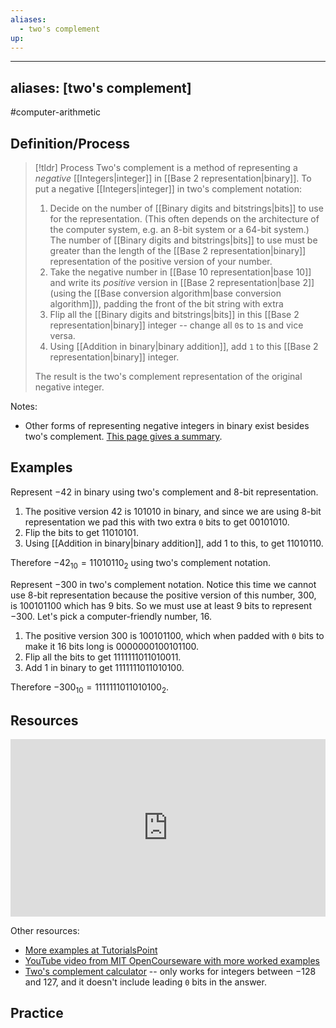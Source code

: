 ```yaml
---
aliases:
  - two's complement
up:
---
```

---
aliases: [two's complement]
--- 

#computer-arithmetic 

## Definition/Process 

> [!tldr] Process
> Two's complement is a method of representing a *negative* [[Integers|integer]] in [[Base 2 representation|binary]]. To put a negative [[Integers|integer]] in two's complement notation: 
> 1. Decide on the number of [[Binary digits and bitstrings|bits]] to use for the representation. (This often depends on the architecture of the computer system, e.g. an 8-bit system or a 64-bit system.) The number of [[Binary digits and bitstrings|bits]] to use must be greater than the length of the [[Base 2 representation|binary]] representation of the positive version of your number. 
> 2. Take the negative number in [[Base 10 representation|base 10]] and write its *positive* version in [[Base 2 representation|base 2]] (using the [[Base conversion algorithm|base conversion algorithm]]), padding the front of the bit string with extra 
> 3. Flip all the [[Binary digits and bitstrings|bits]] in this [[Base 2 representation|binary]] integer -- change all `0`s to `1`s and vice versa. 
> 4. Using [[Addition in binary|binary addition]], add `1` to this [[Base 2 representation|binary]] integer. 
> 
> The result is the two's complement representation of the original negative integer. 
>

Notes: 
- Other forms of representing negative integers in binary exist besides two's complement. [This page gives a summary](https://www.geeksforgeeks.org/representation-of-negative-binary-numbers/). 

## Examples 

Represent $-42$ in binary using two's complement and 8-bit representation. 

1. The positive version $42$ is $101010$ in binary, and since we are using 8-bit representation we pad this with two extra `0` bits to get $00101010$. 
2. Flip the bits to get $11010101$. 
3. Using [[Addition in binary|binary addition]], add $1$ to this, to get $11010110$. 

Therefore $-42_{10} = 11010110_2$ using two's complement notation. 

Represent $-300$ in two's complement notation. Notice this time we cannot use 8-bit representation because the positive version of this number, 300, is $100101100$ which has 9 bits. So we must use at least 9 bits to represent $-300$. Let's pick a computer-friendly number, 16. 

1. The positive version $300$ is $100101100$, which when padded with `0` bits to make it 16 bits long is $0000000100101100$. 
2. Flip all the bits to get $1111111011010011$. 
3. Add $1$ in binary to get $1111111011010100$. 

Therefore $-300_{10} = 1111111011010100_2$. 

## Resources 

<div style="padding:56.25% 0 0 0;position:relative;"><iframe src="https://player.vimeo.com/video/583067547?badge=0&amp;autopause=0&amp;player_id=0&amp;app_id=58479" frameborder="0" allow="autoplay; fullscreen; picture-in-picture" allowfullscreen style="position:absolute;top:0;left:0;width:100%;height:100%;" title="Screencast 1.9: Two's complement representation"></iframe></div>


Other resources: 
- [More examples at TutorialsPoint](https://www.tutorialspoint.com/two-s-complement)
- [YouTube video from MIT OpenCourseware with more worked examples](https://www.youtube.com/watch?v=m_G3z-C1C2g)
- [Two's complement calculator](https://www.easycalculation.com/twos-complement.php) -- only works for integers between $-128$ and $127$, and it doesn't include leading `0` bits in the answer. 

## Practice 
